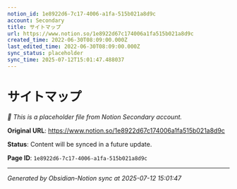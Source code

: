 ```yaml
---
notion_id: 1e8922d6-7c17-4006-a1fa-515b021a8d9c
account: Secondary
title: サイトマップ
url: https://www.notion.so/1e8922d67c174006a1fa515b021a8d9c
created_time: 2022-06-30T08:09:00.000Z
last_edited_time: 2022-06-30T08:09:00.000Z
sync_status: placeholder
sync_time: 2025-07-12T15:01:47.488037
---
```


# サイトマップ

*🔄 This is a placeholder file from Notion Secondary account.*

**Original URL**: https://www.notion.so/1e8922d67c174006a1fa515b021a8d9c

**Status**: Content will be synced in a future update.

**Page ID**: `1e8922d6-7c17-4006-a1fa-515b021a8d9c`

---

*Generated by Obsidian-Notion sync at 2025-07-12 15:01:47*
